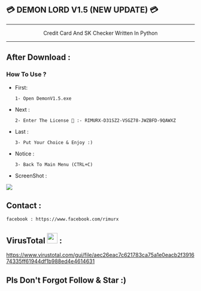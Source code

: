 ## 💳 DEMON LORD V1.5 (NEW UPDATE) 💳




---

<p align=center>Credit Card And SK Checker Written In Python</a></p>

---
After Download : 
------
         

### How To Use ?

 - First:
   
       1- Open DemonV1.5.exe
       
 - Next :
       
       2- Enter The License 🔑 :- RIMURX-D31SZ2-VSGZ78-JWZBFD-9QAWXZ

 - Last :

       3- Put Your Choice & Enjoy :) 
       
 - Notice :
 
       3- Back To Main Menu (CTRL+C)
       
 - ScreenShot :
 <img src="https://image.prntscr.com/image/9P1UWGgNTu-bKETph_HT3g.png" >

## Contact :

```
facebook : https://www.facebook.com/rimurx
```

## VirusTotal <img src="https://www.virustotal.com/gui/images/omnibar/vt_logo.svg" width="28px"> :

https://www.virustotal.com/gui/file/aec26eac7c621783ca75a1e0eacb2f391674335ff61944df1b988ed4e4614631

## Pls Don't Forgot Follow & Star :)
